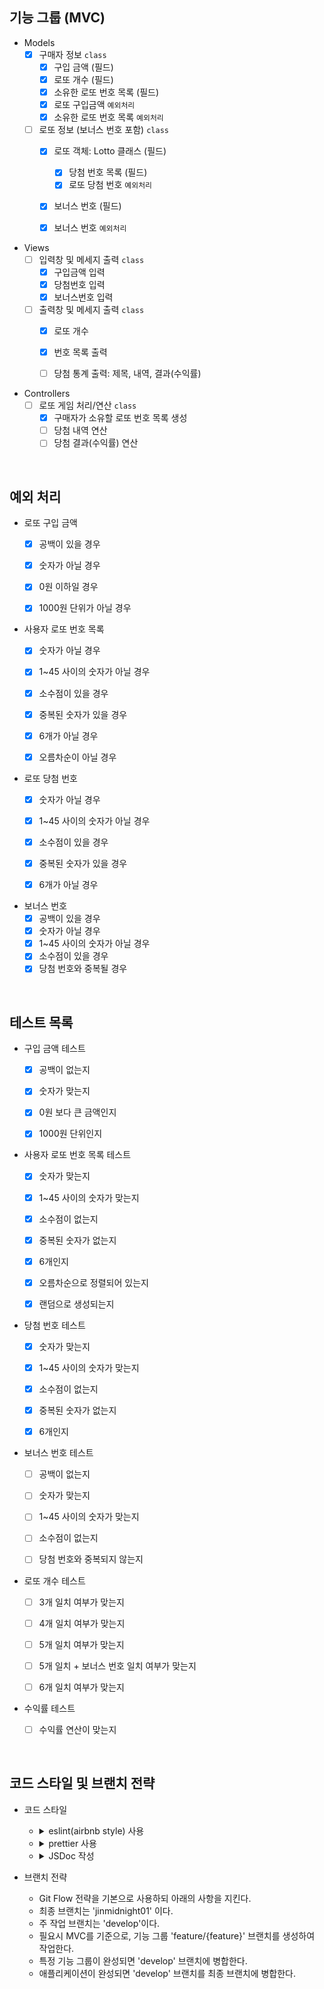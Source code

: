 ## 기능 그룹 (MVC)

* Models
    - [x] 구매자 정보 `class`
        - [x] 구입 금액 (필드)
        - [x] 로또 개수 (필드)
        - [x] 소유한 로또 번호 목록 (필드)
        - [x] 로또 구입금액 `예외처리`
        - [x] 소유한 로또 번호 목록 `예외처리`
    - [ ] 로또 정보 (보너스 번호 포함) `class`
        - [x] 로또 객체: Lotto 클래스 (필드)
          - [x] 당첨 번호 목록 (필드)
          - [x] 로또 당첨 번호 `예외처리`
        - [x] 보너스 번호 (필드)
        - [x] 보너스 번호 `예외처리`


* Views
    - [ ] 입력창 및 메세지 출력 `class`
        - [x] 구입금액 입력
        - [x] 당첨번호 입력
        - [x] 보너스번호 입력
    - [ ] 출력창 및 메세지 출력 `class`
        - [x] 로또 개수
        - [x] 번호 목록 출력
        - [ ] 당첨 통계 출력: 제목, 내역, 결과(수익률)


* Controllers
    - [ ] 로또 게임 처리/연산 `class`
        - [x] 구매자가 소유할 로또 번호 목록 생성
        - [ ] 당첨 내역 연산
        - [ ] 당첨 결과(수익률) 연산

<br/>

## 예외 처리
* 로또 구입 금액
  - [x] 공백이 있을 경우
  - [x] 숫자가 아닐 경우
  - [x] 0원 이하일 경우
  - [x] 1000원 단위가 아닐 경우


* 사용자 로또 번호 목록
    - [x] 숫자가 아닐 경우
    - [x] 1~45 사이의 숫자가 아닐 경우
    - [x] 소수점이 있을 경우
    - [x] 중복된 숫자가 있을 경우
    - [x] 6개가 아닐 경우
    - [x] 오름차순이 아닐 경우


* 로또 당첨 번호
  - [x] 숫자가 아닐 경우
  - [x] 1~45 사이의 숫자가 아닐 경우
  - [x] 소수점이 있을 경우
  - [x] 중복된 숫자가 있을 경우
  - [x] 6개가 아닐 경우


* 보너스 번호
  - [x] 공백이 있을 경우
  - [x] 숫자가 아닐 경우
  - [x] 1~45 사이의 숫자가 아닐 경우
  - [x] 소수점이 있을 경우
  - [x] 당첨 번호와 중복될 경우

<br/>

## 테스트 목록
* 구입 금액 테스트
  - [x] 공백이 없는지
  - [x] 숫자가 맞는지
  - [x] 0원 보다 큰 금액인지
  - [x] 1000원 단위인지


* 사용자 로또 번호 목록 테스트
    - [x] 숫자가 맞는지
    - [x] 1~45 사이의 숫자가 맞는지
    - [x] 소수점이 없는지
    - [x] 중복된 숫자가 없는지
    - [x] 6개인지
    - [x] 오름차순으로 정렬되어 있는지
    - [x] 랜덤으로 생성되는지


* 당첨 번호 테스트
    - [x] 숫자가 맞는지
    - [x] 1~45 사이의 숫자가 맞는지
    - [x] 소수점이 없는지
    - [x] 중복된 숫자가 없는지
    - [x] 6개인지


* 보너스 번호 테스트
    - [ ] 공백이 없는지
    - [ ] 숫자가 맞는지
    - [ ] 1~45 사이의 숫자가 맞는지
    - [ ] 소수점이 없는지
    - [ ] 당첨 번호와 중복되지 않는지


* 로또 개수 테스트
    - [ ] 3개 일치 여부가 맞는지
    - [ ] 4개 일치 여부가 맞는지
    - [ ] 5개 일치 여부가 맞는지
    - [ ] 5개 일치 + 보너스 번호 일치 여부가 맞는지
    - [ ] 6개 일치 여부가 맞는지


* 수익률 테스트
    - [ ] 수익률 연산이 맞는지


<br/>

## 코드 스타일 및 브랜치 전략
* 코드 스타일
    - <details>
      <summary>eslint(airbnb style) 사용</summary>

      `npm init @eslint/config` 로 eslint를 설치한다.

      `npx install-peerdeps --dev eslint-config-airbnb` 로 airbnb eslint 설정 패키지를 설치한다.

      .eslintrc.cjs 파일을 생성하여 코드 스타일을 정의한다.

      test 코드를 위해 `jest : true` 를 기입한다.
  </details>

    - <details>
      <summary>prettier 사용</summary>

      `npm i -D prettier eslint-config-prettier` 로 prettier와 eslint-config-prettier를 설치한다.

      > `eslint-config-prettier`: prettier와 겹치는 eslint 룰을 비활성화한다.

      .eslintrc.cjs의 `extends : [...]` 에 `prettier` 를 추가한다.

      .prettierrc.cjs 파일을 생성한 후 prettier 규칙을 추가한다.
  </details>

    - <details>
      <summary>JSDoc 작성</summary>

      클래스, 함수, 변수의 문서화 및 타입을 명확히 하기 위해 JSDoc을 작성한다.

      ```js
      /**
       * 두 숫자의 합을 연산하는 함수
       * @param {number} a
       * @param {number} b
       * @returns {number}
       */
      function sum(a, b) {
        return a + b;
      }
      ```
  </details>


* 브랜치 전략
    - Git Flow 전략을 기본으로 사용하되 아래의 사항을 지킨다.
    - 최종 브랜치는 'jinmidnight01' 이다.
    - 주 작업 브랜치는 'develop'이다.
    - 필요시 MVC를 기준으로, 기능 그룹 'feature/{feature}' 브랜치를 생성하여 작업한다.
    - 특정 기능 그룹이 완성되면 'develop' 브랜치에 병합한다.
    - 애플리케이션이 완성되면 'develop' 브랜치를 최종 브랜치에 병합한다.